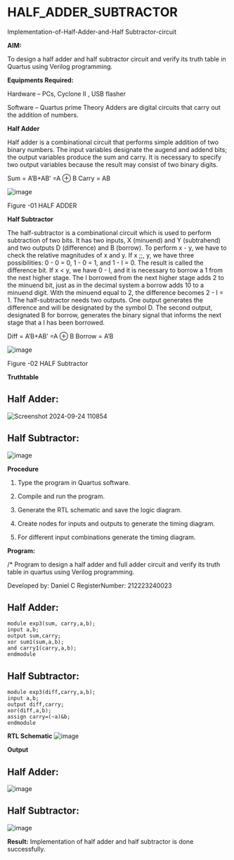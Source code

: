 # HALF_ADDER_SUBTRACTOR

Implementation-of-Half-Adder-and-Half Subtractor-circuit

**AIM:**

To design a half adder and half subtractor circuit and verify its truth table in Quartus using Verilog programming.

**Equipments Required:**

Hardware – PCs, Cyclone II , USB flasher 

Software – Quartus prime Theory Adders are digital circuits that carry out the addition of numbers.

**Half Adder**

Half adder is a combinational circuit that performs simple addition of two binary numbers. The input variables designate the augend and addend bits; the output variables produce the sum and carry. It is necessary to specify two output variables because the result may consist of two binary digits.

Sum = A’B+AB’ =A ⊕ B Carry = AB

![image](https://github.com/naavaneetha/HALF_ADDER_SUBTRACTOR/assets/154305477/bd4a0b2c-cdbc-4184-ab08-81578f121e1f)

Figure -01 HALF ADDER

**Half Subtractor**

The half-subtractor is a combinational circuit which is used to perform subtraction of two bits. It has two inputs, X (minuend) and Y (subtrahend) and two outputs D (difference) and B (borrow). To perform x - y, we have to check the relative magnitudes of x and y. If x ;;, y, we have three possibilities: 0 - 0 = 0, 1 - 0 = 1, and 1 - I = 0. The result is called the difference bit. If x < y, we have 0 - I, and it is necessary to borrow a 1 from the next higher stage. The I borrowed from the next higher stage adds 2 to the minuend bit, just as in the decimal system a borrow adds 10 to a minuend digit. With the minuend equal to 2, the difference becomes 2 - I = 1. The half-subtractor needs two outputs. One output generates the difference and will be designated by the symbol D. The second output, designated B for borrow, generates the binary signal that informs the next stage that a I has been borrowed. 

Diff = A’B+AB’ =A ⊕ B
Borrow = A’B

 ![image](https://github.com/naavaneetha/HALF_ADDER_SUBTRACTOR/assets/154305477/d76b099c-513f-4e7c-843a-e2fd028a531a)

Figure -02 HALF Subtractor

**Truthtable**
## Half Adder:
![Screenshot 2024-09-24 110854](https://github.com/user-attachments/assets/d91b63e5-5f5a-418e-9908-f7d40e2cd42e)

## Half Subtractor:
![image](https://github.com/user-attachments/assets/4968128a-6338-4982-a768-188ad0cfda2f)


**Procedure**

1.	Type the program in Quartus software.

2.	Compile and run the program.

3.	Generate the RTL schematic and save the logic diagram.

4.	Create nodes for inputs and outputs to generate the timing diagram.

5.	For different input combinations generate the timing diagram.


**Program:**

/* Program to design a half adder and full adder circuit and verify its truth table in quartus using Verilog programming.

Developed by: Daniel C
RegisterNumber: 212223240023
## Half Adder:
```
module exp3(sum, carry,a,b); 
input a,b; 
output sum,carry; 
xor sum1(sum,a,b); 
and carry1(carry,a,b); 
endmodule
```
## Half Subtractor:
```
module exp3(diff,carry,a,b);
input a,b;
output diff,carry;
xor(diff,a,b);
assign carry=(~a)&b;
endmodule
```

**RTL Schematic**
![image](https://github.com/user-attachments/assets/7a9bd64e-1d94-47aa-9216-5ad34c80a5aa)


**Output**
## Half Adder:
![image](https://github.com/user-attachments/assets/edfa830c-7fde-41de-ae7e-c3c0ea30573e)
## Half Subtractor:
![image](https://github.com/user-attachments/assets/2fbc3c2f-95e0-421f-811d-5fa7fee80fae)

**Result:**
Implementation of half adder and half subtractor is done successfully.


